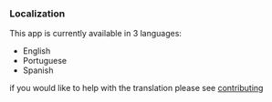 ### Localization

This app is currently available in 3 languages:
  * English
  * Portuguese
  * Spanish


if you would like to help with the translation please see [contributing](customization/contributing/)